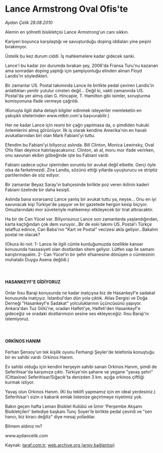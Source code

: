 # Lance Armstrong Oval Ofis'te

*Aydan Çelik 28.08.2010*

<div class="yazi"><p>Alemin en şöhretli bisikletçisi Lance Armstrong'un canı sıkkın.</p>
<p>Kariyeri boyunca karşılaştığı ve savuşturduğu doping iddiaları yine peşini bırakmıyor.</p>
<p>Üstelik bu kez durum ciddi. İş mahkemelere kadar gidecek sanki.</p>
<p>Lance'i bu kadar zor durumda bırakan şey, 2006'da Fransa Turu'nu kazanan ama sonradan doping yaptığı için şampiyonluğu elinden alınan Floyd Landis'in söyledikleri.</p>
<p>Bir zamanlar US. Postal takımında Lance ile birlikte pedal çeviren Landis'in anlattıkları yenilir yutulur cinsten değil... Değil ki, vakti zamanında US. Postal'da yer almış olan G. Hincapie, T. Hamilton gibi isimler, soruşturma komisyonuna ifade vermeye çağrıldı.</p>
<p>(Konuyla ilgili daha detaylı bilgiler edinmek isteyenler memleketin en yakışıklı sitelerinden www.mtbtr.com'a başvurabilir.)</p>
<p>Her ne kadar Lance için resmi bir çağrı yapılmasa da, o şimdiden hukuki önlemlerini almış görünüyor. İlk iş olarak kendine Amerika'nin en havalı avukatlarından biri olan Mark Fabiani'yi tuttu.</p>
<p>Efendim bu Fabiani'yi biliyoruz aslında. Bill Clinton, Monica Lewinsky, Oval Ofis filan deyince hatırlayacaksınız. Clinton, alı al, moru mor ifade verirken, onu savunan ekibin göbeğinde işte bu Fabiani vardı.</p>
<p>Fabiani sadece uçkur işlerinden sorumlu bir avukat değil elbette. Gerçi öyle olsa da farketmezdi. Zira Landis, sözünü ettiği yıllarda uyuşturucu ve striptiz partilerinden de söz ediyor.</p>
<p>Bir zamanlar Beyaz Saray'ın bahçesinde birlikte poz veren ikilinin kaderi Fabiani özelinde bir daha kesişti.</p>
<p>Aslında bana sorarsanız Lance yanlış bir avukat tuttu ya, neyse... Onu en iyi savunacak kişi Türkiye'de yaşıyor ve bir gazetede hergün kesip biçiyor. Omuzlarındaki mor süveteriyle mahkemeyi etkileyecek bir tirat attıracaktır.</p>
<p>Ha bir de Can Yücel var. Biliyorsunuz Lance son zamanlarda yaşlandığından, karta kaçtığından çok dem vuruyor...Bir de eski takımı US. Postal'ı Türkçe telaffuz edince, Can Baba'nın "Kart ve Postal" vecizesi akla geliyor...Bakalım postal ne olacak?</p>
<p>(Okura iki not: 1- Lance ile ilgili cümle kurduğumuzda özellikle kanser konusunda hassasiyeti olan dostlardan sitem geliyor. Lütfen sap ile samanı karıştırmayalım. 2- Can Yücel'in bir şehir efsanesine dönüşen o cümlesinin muhatabı Duygu Asena değildi.)</p>
<h4> </h4>
<h4>HASANKEYF'E GİDİYORUZ</h4>
<p>Onlar Ilısu Barajı konusunda ne kadar inatçıysa biz de Hasankeyf'e sadakat konusunda inatçıyız. İstanbul'dan dün yola çıktık. Atlas Dergisi ve Doğa Derneği "Hasankeyf'e Sadakat" yolculuklarının üçüncüsünü yapıyor. Ankara'dan Tuz Gölü'ne, oradan Halfeti'ye, Halfeti'den Hasankeyf'e gideceğiz ve oradaki dostlarımızın sesine ses ekleyeceğiz: Ilısu Barajı'nı istemiyoruz.</p>
<h4> </h4>
<h4>ORKİNOS HANIM</h4>
<p>Ferhan Şensoy'un tek kişilik oyunu Ferhangi Şeyler'de telefonla konuştuğu bir ev sahibi vardı: Orkinos Hanım.</p>
<p>Ev sahibi olduğu için kendini herşeyin sahibi sanan Orkinos Hanım, şimdi de Seferihisar'da karşımıza çıktı. Türkiye'nin şahane ve yegane "yavaş şehri" (Cittaslow) Seferihisar/Sığacık'ta denizden 3 km. açığa orkinos çiftliği kurmak istiyor.</p>
<p>Yavaş olun Orkinos Hanım. (Ki bu teklifi yapmamız için en ideal yerdesiniz.) Seferihisar'ı sizin o kabarık emlak listenize geçirtmeye niyetimiz yok.</p>
<p>Bakın geçen hafta Leman Bisiklet Kulübü ve İzmir 'Perşembe Akşamı Bisikletçileri' belediye başkanı Tunç Soyer'le birlikte pedal çevirdi ve "sen hancı, biz kiracı değiliz" diye mesaj yolladılar.</p>
<p>Bilmem aldınız mı?</p>
<p>www.aydancelik.com</p></div>

Kaynak: [taraf.com.tr](http://www.taraf.com.tr:80/aydan-celik/makale-lance-armstrong-oval-ofis-te.htm), [web.archive.org (arşiv bağlantısı)](http://web.archive.org/web/20100830145111/http://www.taraf.com.tr:80/aydan-celik/makale-lance-armstrong-oval-ofis-te.htm)
